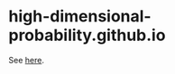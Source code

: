 # high-dimensional-probability.github.io

See [here](https://high-dimensional-probability.github.io/).
